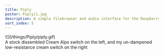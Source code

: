 ```yaml
---
title: Piply
poster: Piply/1.jpg
description: A simple filebrowser and audio interface for the Raspberry Pi.
sort_index: 5
---
```

<div class='captioned-image'>
![](/things/Piply/piply.gif)
<div class='caption'>A stock dissembled Cream Alps switch on the left, and my un-dampened low-resistance cream switch on the right</div>
</div>
